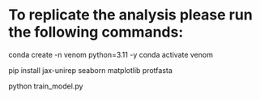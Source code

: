 # To replicate the analysis please run the following commands:
conda create -n venom python=3.11 -y
conda activate venom

pip install jax-unirep seaborn matplotlib protfasta

python train_model.py
